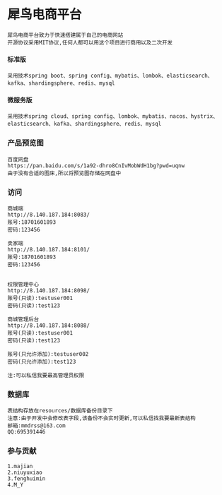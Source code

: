 # 犀鸟电商平台

    犀鸟电商平台致力于快速搭建属于自己的电商网站
    开源协议采用MIT协议,任何人都可以用这个项目进行商用以及二次开发

#### 标准版
    采用技术spring boot、spring config、mybatis、lombok、elasticsearch、kafka、shardingsphere、redis、mysql

#### 微服务版
    采用技术spring cloud、spring config、lombok、mybatis、nacos、hystrix、elasticsearch、kafka、shardingsphere、redis、mysql

### 产品预览图
   
    百度网盘
    https://pan.baidu.com/s/1a92-dhro8CnIvMobWdH1bg?pwd=uqnw
    由于没有合适的图床,所以将预览图存储在网盘中


### 访问

    商城端
    http://8.140.187.184:8083/ 
    账号:18701601893
    密码:123456
    
    卖家端
    http://8.140.187.184:8101/ 
    账号:18701601893
    密码:123456
    

    权限管理中心 
    http://8.140.187.184:8098/
    账号(只读):testuser001
    密码(只读):test123

    商城管理后台
    http://8.140.187.184:8088/
    账号(只读):testuser001
    密码(只读):test123
    
    账号(只允许添加):testuser002
    密码(只允许添加):test123
    
    注:可以私信我要最高管理员权限

### 数据库
    表结构存放在resources/数据库备份目录下
    注意:由于开发中会修改表字段,该备份不会实时更新,可以私信找我要最新表结构
    邮箱:mmdrss@163.com
    QQ:695391446


### 参与贡献
    
    1.majian
    2.niuyuxiao
    3.fenghuimin
    4.M_Y